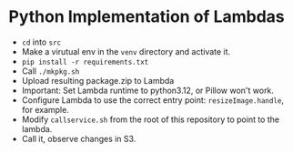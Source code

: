 # Python Implementation of Lambdas

- `cd` into `src`
- Make a virutual env in the `venv` directory and activate it.
- `pip install -r requirements.txt`
- Call `./mkpkg.sh`
- Upload resulting package.zip to Lambda
- Important: Set Lambda runtime to python3.12, or Pillow won't work.
- Configure Lambda to use the correct entry point: `resizeImage.handle`, for example.
- Modify `callservice.sh` from the root of this repository to point to the lambda.
- Call it, observe changes in S3.